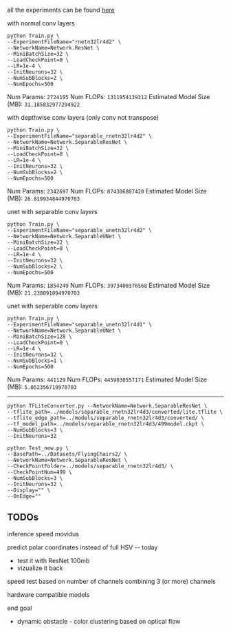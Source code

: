 all the experiments can be found [here]()


with normal conv layers
```
python Train.py \
--ExperimentFileName="rnetn32lr4d2" \
--NetworkName=Network.ResNet \
--MiniBatchSize=32 \
--LoadCheckPoint=0 \
--LR=1e-4 \
--InitNeurons=32 \
--NumSubBlocks=2 \
--NumEpochs=500
```
Num Params: `2724195`
Num FLOPs: `1311954139312`
Estimated Model Size (MB): `31.185832977294922`


with depthwise conv layers (only conv not transpose)
```
python Train.py \
--ExperimentFileName="separable_rnetn32lr4d2" \
--NetworkName=Network.SeparableResNet \
--MiniBatchSize=32 \
--LoadCheckPoint=0 \
--LR=1e-4 \
--InitNeurons=32 \
--NumSubBlocks=2 \
--NumEpochs=500
```

Num Params: `2342697`
Num FLOPs: `874306807420`
Estimated Model Size (MB): `26.819934844970703`



unet with separable conv layers
```
python Train.py \
--ExperimentFileName="separable_unetn32lr4d2" \
--NetworkName=Network.SeparableUNet \  
--MiniBatchSize=32 \
--LoadCheckPoint=0 \
--LR=1e-4 \
--InitNeurons=32 \
--NumSubBlocks=2 \
--NumEpochs=500
```

Num Params: `1854249`
Num FLOPs: `3973400376568`
Estimated Model Size (MB): `21.230091094970703`


unet with seperable conv layers
```
python Train.py \
--ExperimentFileName="separable_unetn32lr4d1" \
--NetworkName=Network.SeparableUNet \
--MiniBatchSize=128 \
--LoadCheckPoint=0 \
--LR=1e-4 \
--InitNeurons=32 \
--NumSubBlocks=1 \
--NumEpochs=500

```


Num Params: `441129`
Num FLOPs: `4459030557171`
Estimated Model Size (MB): `5.052356719970703`




---

```
python TFLiteConverter.py --NetworkName=Network.SeparableResNet \
--tflite_path=../models/separable_rnetn32lr4d3/converted/lite.tflite \
--tflite_edge_path=../models/separable_rnetn32lr4d3/converted/ \
--tf_model_path=../models/separable_rnetn32lr4d3/499model.ckpt \
--NumSubBlocks=3 \
--InitNeurons=32 
```



```
python Test_new.py \
--BasePath=../Datasets/FlyingChairs2/ \
--NetworkName=Network.SeparableResNet \
--CheckPointFolder=../models/separable_rnetn32lr4d3/ \
--CheckPointNum=499 \
--NumSubBlocks=3 \
--InitNeurons=32 \
--Display="" \
--OnEdge=""
```


## TODOs
inference speed 
movidus 

predict polar coordinates instead of full HSV -- today
- test it with ResNet 100mb
- vizualize it back 

speed test based on number of channels
combining 3 (or more) channels 

hardware compatible models

end goal 
- dynamic obstacle - color clustering based on optical flow

